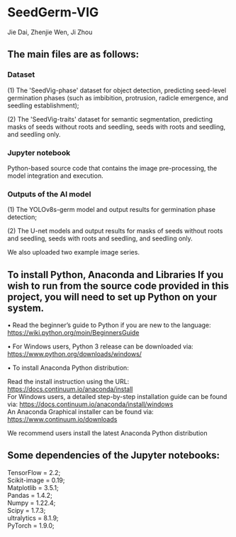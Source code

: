# SeedGerm-VIG
Jie Dai, Zhenjie Wen, Ji Zhou

## The main files are as follows:

### Dataset <br>
(1) The 'SeedVig-phase' dataset for object detection, predicting seed-level germination phases (such as imbibition, protrusion, radicle emergence, and seedling establishment); <br>

(2) The 'SeedVig-traits' dataset for semantic segmentation, predicting masks of seeds without roots and seedling, seeds with roots and seedling, and seedling only.

### Jupyter notebook <br> 
Python-based source code that contains the image pre-processing, the model integration and execution.

### Outputs of the AI model <br> 
(1) The YOLOv8s-germ model and output results for germination phase detection; <br>

(2) The U-net models and output results for masks of seeds without roots and seedling, seeds with roots and seedling, and seedling only.

We also uploaded two example image series.

## To install Python, Anaconda and Libraries If you wish to run from the source code provided in this project, you will need to set up Python on your system.

• Read the beginner’s guide to Python if you are new to the language: https://wiki.python.org/moin/BeginnersGuide

• For Windows users, Python 3 release can be downloaded via: https://www.python.org/downloads/windows/

• To install Anaconda Python distribution:

Read the install instruction using the URL: https://docs.continuum.io/anaconda/install <br>
For Windows users, a detailed step-by-step installation guide can be found via: https://docs.continuum.io/anaconda/install/windows <br>
An Anaconda Graphical installer can be found via: https://www.continuum.io/downloads <br>

We recommend users install the latest Anaconda Python distribution

## Some dependencies of the Jupyter notebooks: <br>
TensorFlow = 2.2; <br>
Scikit-image = 0.19; <br>
Matplotlib = 3.5.1; <br>
Pandas = 1.4.2; <br>
Numpy = 1.22.4; <br>
Scipy = 1.7.3; <br>
ultralytics = 8.1.9; <br>
PyTorch = 1.9.0;
